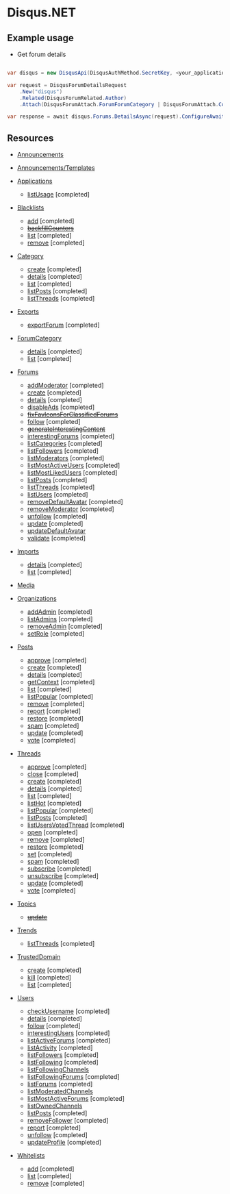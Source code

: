 # Disqus.NET

## Example usage

* Get forum details

```C#

var disqus = new DisqusApi(DisqusAuthMethod.SecretKey, <your_application_secret_key>);

var request = DisqusForumDetailsRequest
    .New("disqus")
    .Related(DisqusForumRelated.Author)
    .Attach(DisqusForumAttach.ForumForumCategory | DisqusForumAttach.Counters);

var response = await disqus.Forums.DetailsAsync(request).ConfigureAwait(false);

```

## Resources

- [Announcements](https://disqus.com/api/docs/announcements/)

- [Announcements/Templates](https://disqus.com/api/docs/announcements/templates/)

- [Applications](https://disqus.com/api/docs/applications/)
    - [listUsage](https://disqus.com/api/docs/applications/listUsage/) [completed]

- [Blacklists](https://disqus.com/api/docs/blacklists/)
    - [add](https://disqus.com/api/docs/blacklists/add/) [completed]
    - ~~[backfillCounters](https://disqus.com/api/docs/blacklists/backfillCounters/)~~
    - [list](https://disqus.com/api/docs/blacklists/list/) [completed]
    - [remove](https://disqus.com/api/docs/blacklists/remove/) [completed]

- [Category](https://disqus.com/api/docs/categories/)
    - [create](https://disqus.com/api/docs/categories/create/) [completed]
	- [details](https://disqus.com/api/docs/categories/details/) [completed]
    - [list](https://disqus.com/api/docs/categories/list/) [completed]
    - [listPosts](https://disqus.com/api/docs/categories/listPosts/) [completed]
    - [listThreads](https://disqus.com/api/docs/categories/listThreads/) [completed]

- [Exports](https://disqus.com/api/docs/exports/)
    - [exportForum](https://disqus.com/api/docs/exports/exportForum/) [completed]

- [ForumCategory](https://disqus.com/api/docs/forumCategories/)
    - [details](https://disqus.com/api/docs/forumCategories/details/) [completed]
    - [list](https://disqus.com/api/docs/forumCategories/list/) [completed]

- [Forums](https://disqus.com/api/docs/forums/)
    - [addModerator](https://disqus.com/api/docs/forums/addModerator/) [completed]
    - [create](https://disqus.com/api/docs/forums/create/) [completed]
    - [details](https://disqus.com/api/docs/forums/details/) [completed]
    - [disableAds](https://disqus.com/api/docs/forums/disableAds/) [completed]
    - ~~[fixFavIconsForClassifiedForums](https://disqus.com/api/docs/forums/fixFavIconsForClassifiedForums/)~~
    - [follow](https://disqus.com/api/docs/forums/follow/) [completed]
    - ~~[generateInterestingContent](https://disqus.com/api/docs/forums/generateInterestingContent/)~~
    - [interestingForums](https://disqus.com/api/docs/forums/interestingForums/) [completed]
    - [listCategories](https://disqus.com/api/docs/forums/listCategories/) [completed]
    - [listFollowers](https://disqus.com/api/docs/forums/listFollowers/) [completed]
    - [listModerators](https://disqus.com/api/docs/forums/listModerators/) [completed]
    - [listMostActiveUsers](https://disqus.com/api/docs/forums/listMostActiveUsers/) [completed]
    - [listMostLikedUsers](https://disqus.com/api/docs/forums/listMostLikedUsers/) [completed]
    - [listPosts](https://disqus.com/api/docs/forums/listPosts/) [completed]
    - [listThreads](https://disqus.com/api/docs/forums/listThreads/) [completed]
    - [listUsers](https://disqus.com/api/docs/forums/listUsers/) [completed]
    - [removeDefaultAvatar](https://disqus.com/api/docs/forums/removeDefaultAvatar/) [completed]
    - [removeModerator](https://disqus.com/api/docs/forums/removeModerator/) [completed]
    - [unfollow](https://disqus.com/api/docs/forums/unfollow/) [completed]
    - [update](https://disqus.com/api/docs/forums/update/) [completed]
    - [updateDefaultAvatar](https://disqus.com/api/docs/forums/updateDefaultAvatar/)
    - [validate](https://disqus.com/api/docs/forums/validate/) [completed]

- [Imports](https://disqus.com/api/docs/imports/)
    - [details](https://disqus.com/api/docs/imports/details/) [completed]
    - [list](https://disqus.com/api/docs/imports/list/) [completed]

- [Media](https://disqus.com/api/docs/media/)

- [Organizations](https://disqus.com/api/docs/organizations/)
    - [addAdmin](https://disqus.com/api/docs/organizations/addAdmin/) [completed]
    - [listAdmins](https://disqus.com/api/docs/organizations/listAdmins/) [completed]
    - [removeAdmin](https://disqus.com/api/docs/organizations/removeAdmin/) [completed]
    - [setRole](https://disqus.com/api/docs/organizations/setRole/) [completed]

- [Posts](https://disqus.com/api/docs/posts/)
    - [approve](https://disqus.com/api/docs/posts/approve/) [completed]
    - [create](https://disqus.com/api/docs/posts/create/) [completed]
    - [details](https://disqus.com/api/docs/posts/details/) [completed]
    - [getContext](https://disqus.com/api/docs/posts/getContext/) [completed]
    - [list](https://disqus.com/api/docs/posts/list/) [completed]
    - [listPopular](https://disqus.com/api/docs/posts/listPopular/) [completed]
    - [remove](https://disqus.com/api/docs/posts/remove/) [completed]
    - [report](https://disqus.com/api/docs/posts/report/) [completed]
    - [restore](https://disqus.com/api/docs/posts/restore/) [completed]
    - [spam](https://disqus.com/api/docs/posts/spam/) [completed]
    - [update](https://disqus.com/api/docs/posts/update/) [completed]
    - [vote](https://disqus.com/api/docs/posts/vote/) [completed]

- [Threads](https://disqus.com/api/docs/threads/)
    - [approve](https://disqus.com/api/docs/threads/approve/) [completed]
    - [close](https://disqus.com/api/docs/threads/close/) [completed]
    - [create](https://disqus.com/api/docs/threads/create/) [completed]
    - [details](https://disqus.com/api/docs/threads/details/) [completed]
    - [list](https://disqus.com/api/docs/threads/list/) [completed]
    - [listHot](https://disqus.com/api/docs/threads/listHot/) [completed]
    - [listPopular](https://disqus.com/api/docs/threads/listPopular/) [completed]
    - [listPosts](https://disqus.com/api/docs/threads/listPosts/) [completed]
    - [listUsersVotedThread](https://disqus.com/api/docs/threads/listUsersVotedThread/) [completed]
    - [open](https://disqus.com/api/docs/threads/open/) [completed]
    - [remove](https://disqus.com/api/docs/threads/remove/) [completed]
    - [restore](https://disqus.com/api/docs/threads/restore/) [completed]
    - [set](https://disqus.com/api/docs/threads/set/) [completed]
    - [spam](https://disqus.com/api/docs/threads/spam/) [completed]
    - [subscribe](https://disqus.com/api/docs/threads/subscribe/) [completed]
    - [unsubscribe](https://disqus.com/api/docs/threads/unsubscribe/) [completed]
    - [update](https://disqus.com/api/docs/threads/update/) [completed]
    - [vote](https://disqus.com/api/docs/threads/vote/) [completed]

- [Topics](https://disqus.com/api/docs/topics/)
    - ~~[update](https://disqus.com/api/docs/topics/update/)~~

- [Trends](https://disqus.com/api/docs/trends/)
    - [listThreads](https://disqus.com/api/docs/trends/listThreads/) [completed]

- [TrustedDomain](https://disqus.com/api/docs/forums/trustedDomain/)
    - [create](https://disqus.com/api/docs/forums/trustedDomain/create/) [completed]
    - [kill](https://disqus.com/api/docs/forums/trustedDomain/kill/) [completed]
    - [list](https://disqus.com/api/docs/forums/trustedDomain/list/) [completed]

- [Users](https://disqus.com/api/docs/users/)
    - [checkUsername](https://disqus.com/api/docs/users/checkUsername/) [completed]
    - [details](https://disqus.com/api/docs/users/details/) [completed]
    - [follow](https://disqus.com/api/docs/users/follow/) [completed]
    - [interestingUsers](https://disqus.com/api/docs/users/interestingUsers/) [completed]
    - [listActiveForums](https://disqus.com/api/docs/users/listActiveForums/) [completed]
    - [listActivity](https://disqus.com/api/docs/users/listActivity/) [completed]
    - [listFollowers](https://disqus.com/api/docs/users/listFollowers/) [completed]
    - [listFollowing](https://disqus.com/api/docs/users/listFollowing/) [completed]
    - [listFollowingChannels](https://disqus.com/api/docs/users/listFollowingChannels/)
    - [listFollowingForums](https://disqus.com/api/docs/users/listFollowingForums/) [completed]
    - [listForums](https://disqus.com/api/docs/users/listForums/) [completed]
    - [listModeratedChannels](https://disqus.com/api/docs/users/listModeratedChannels/)
    - [listMostActiveForums](https://disqus.com/api/docs/users/listMostActiveForums/) [completed]
    - [listOwnedChannels](https://disqus.com/api/docs/users/listOwnedChannels/)
    - [listPosts](https://disqus.com/api/docs/users/listPosts/) [completed]
    - [removeFollower](https://disqus.com/api/docs/users/removeFollower/) [completed]
    - [report](https://disqus.com/api/docs/users/report/) [completed]
    - [unfollow](https://disqus.com/api/docs/users/unfollow/) [completed]
    - [updateProfile](https://disqus.com/api/docs/users/updateProfile/) [completed]

- [Whitelists](https://disqus.com/api/docs/whitelists/)
    - [add](https://disqus.com/api/docs/whitelists/add/) [completed]
    - [list](https://disqus.com/api/docs/whitelists/list/) [completed]
    - [remove](https://disqus.com/api/docs/whitelists/remove/) [completed]
